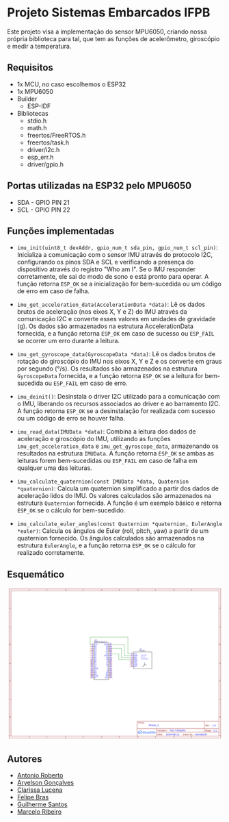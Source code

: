 # Projeto Sistemas Embarcados IFPB

Este projeto visa a implementação do sensor MPU6050, criando nossa própria biblioteca para tal, que tem as funções de acelerômetro, giroscópio e medir a temperatura.

## Requisitos

- 1x MCU, no caso escolhemos o ESP32
- 1x MPU6050
- Builder
  - ESP-IDF
- Bibliotecas
  - stdio.h
  - math.h
  - freertos/FreeRTOS.h
  - freertos/task.h
  - driver/i2c.h
  - esp_err.h
  - driver/gpio.h

## Portas utilizadas na ESP32 pelo MPU6050
- SDA - GPIO PIN 21
- SCL - GPIO PIN 22


## Funções implementadas

- `imu_init(uint8_t devAddr, gpio_num_t sda_pin, gpio_num_t scl_pin)`: Inicializa a comunicação com o sensor IMU através do protocolo I2C, configurando os pinos SDA e SCL e verificando a presença do dispositivo através do registro "Who am I". Se o IMU responder corretamente, ele sai do modo de sono e está pronto para operar. A função retorna `ESP_OK` se a inicialização for bem-sucedida ou um código de erro em caso de falha.

- `imu_get_acceleration_data(AccelerationData *data)`: Lê os dados brutos de aceleração (nos eixos X, Y e Z) do IMU através da comunicação I2C e converte esses valores em unidades de gravidade (g). Os dados são armazenados na estrutura AccelerationData fornecida, e a função retorna `ESP_OK` em caso de sucesso ou `ESP_FAIL` se ocorrer um erro durante a leitura.

- `imu_get_gyroscope_data(GyroscopeData *data)`: Lê os dados brutos de rotação do giroscópio do IMU nos eixos X, Y e Z e os converte em graus por segundo (°/s). Os resultados são armazenados na estrutura `GyroscopeData` fornecida, e a função retorna `ESP_OK` se a leitura for bem-sucedida ou `ESP_FAIL` em caso de erro.

- `imu_deinit()`: Desinstala o driver I2C utilizado para a comunicação com o IMU, liberando os recursos associados ao driver e ao barramento I2C. A função retorna `ESP_OK` se a desinstalação for realizada com sucesso ou um código de erro se houver falha.

- `imu_read_data(IMUData *data)`: Combina a leitura dos dados de aceleração e giroscópio do IMU, utilizando as funções `imu_get_acceleration_data` e `imu_get_gyroscope_data`, armazenando os resultados na estrutura `IMUData`. A função retorna `ESP_OK` se ambas as leituras forem bem-sucedidas ou `ESP_FAIL` em caso de falha em qualquer uma das leituras.

- `imu_calculate_quaternion(const IMUData *data, Quaternion *quaternion)`: Calcula um quaternion simplificado a partir dos dados de aceleração lidos do IMU. Os valores calculados são armazenados na estrutura `Quaternion` fornecida. A função é um exemplo básico e retorna `ESP_OK` se o cálculo for bem-sucedido.

- `imu_calculate_euler_angles(const Quaternion *quaternion, EulerAngle *euler)`: Calcula os ângulos de Euler (roll, pitch, yaw) a partir de um quaternion fornecido. Os ângulos calculados são armazenados na estrutura `EulerAngle`, e a função retorna `ESP_OK` se o cálculo for realizado corretamente.


## Esquemático

![Esquemático](images/Schematic_ESP32_MPU6050.png)

## Autores

- [Antonio Roberto](https://github.com/antoniojunior2222)
- [Aryelson Gonçalves](https://github.com/aryelson1)
- [Clarissa Lucena](https://github.com/Clarissa-de-Lucena)
- [Felipe Bras](https://github.com/felipebrazfb333) 
- [Guilherme Santos](https://github.com/GuilhermexL)
- [Marcelo Ribeiro](https://github.com/Marcelo-RSilva)
